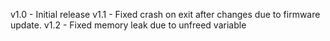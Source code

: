 v1.0 - Initial release
v1.1 - Fixed crash on exit after changes due to firmware update.
v1.2 - Fixed memory leak due to unfreed variable
